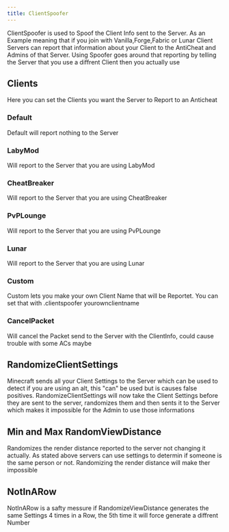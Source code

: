 ```yaml
---
title: ClientSpoofer
---
```


ClientSpoofer is used to Spoof the Client Info sent to the Server. As an Example meaning that if you join with Vanilla,Forge,Fabric or Lunar Client Servers can report that information about your Client to the AntiCheat and Admins of that Server. Using Spoofer goes around that reporting by telling the Server that you use a diffrent Client then you actually use

## Clients
Here you can set the Clients you want the Server to Report to an Anticheat

### Default
Default will report nothing to the Server

### LabyMod
Will report to the Server that you are using LabyMod

### CheatBreaker
Will report to the Server that you are using CheatBreaker

### PvPLounge
Will report to the Server that you are using PvPLounge

### Lunar
Will report to the Server that you are using Lunar

### Custom
Custom lets you make your own Client Name that will be Reportet. You can set that with .clientspoofer yourownclientname

### CancelPacket
Will cancel the Packet send to the Server with the ClientInfo, could cause trouble with some ACs maybe

## RandomizeClientSettings
Minecraft sends all your Client Settings to the Server which can be used to detect if you are using an alt, this "can" be used but is causes false positives. RandomizeClientSettings will now take the Client Settings before they are sent to the server, randomizes them and then sents it to the Server which makes it impossible for the Admin to use those informations

## Min and Max RandomViewDistance
Randomizes the render distance reported to the server not changing it actually. As stated above servers can use settings to determin if someone is the same person or not. Randomizing the render distance will make ther impossible

## NotInARow
NotInARow is a safty messure if RandomizeViewDistance generates the same Settings 4 times in a Row, the 5th time it will force generate a diffrent Number